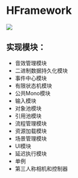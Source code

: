 # HFramework
![](https://img.shields.io/badge/version-2.0.0-blue)

## 实现模块：

- 音效管理模块
- 二进制数据持久化模块
- 事件中心模块
- 有限状态机模块
- 公共Mono模块
- 输入模块
- 对象池模块
- 引用池模块
- 流程管理模块
- 资源加载模块
- 场景管理模块
- UI模块
- 延迟执行模块
- 单例
- 第三人称相机和控制器
